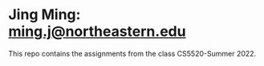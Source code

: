 # Jing Ming: ming.j@northeastern.edu
This repo contains the assignments from the class CS5520-Summer 2022.
